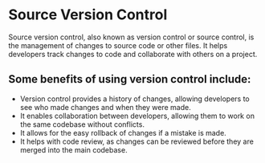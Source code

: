 # Source Version Control

Source version control, also known as version control or source control, is the management of changes to source code or other files. It helps developers track changes to code and collaborate with others on a project.

## Some benefits of using version control include:

- Version control provides a history of changes, allowing developers to see who made changes and when they were made.
- It enables collaboration between developers, allowing them to work on the same codebase without conflicts.
- It allows for the easy rollback of changes if a mistake is made.
- It helps with code review, as changes can be reviewed before they are merged into the main codebase.
